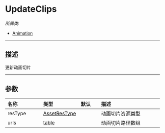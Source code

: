 # UpdateClips

*所属类*:
* [Animation](/Api/Classes/Animation/Animation.md)
------------------------------------------------------------------------------------------
## 描述

更新动画切片

------------------------------------------------------------------------------------------
## 参数

|<div style="width:100px">名称</div>|<div style="width:100px">类型</div>|<div style="width:50px">默认</div>|<div style="width:350px">描述</div>|
|:---|:---|:---|:---|
|resType|[AssetResType](/Api/Enums/AssetResType.md)||动画切片资源类型|
|urls|[table](/Api/DataType/Table.md)||动画切片路径数组|
